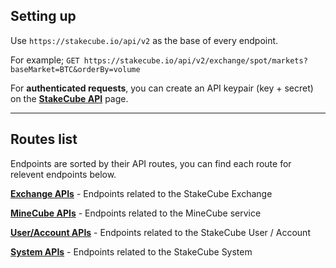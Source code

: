 ## Setting up

Use `https://stakecube.io/api/v2` as the base of every endpoint.

For example; `GET https://stakecube.io/api/v2/exchange/spot/markets?baseMarket=BTC&orderBy=volume`

For **authenticated requests**, you can create an API keypair (key + secret) on the [**StakeCube API**](https://stakecube.net/app/profile/api-keys) page.

---

## Routes list

Endpoints are sorted by their API routes, you can find each route for relevent endpoints below.

[**Exchange APIs**](https://github.com/stakecube/DevCube/blob/master/rest-api/exchange.md) - Endpoints related to the StakeCube Exchange

[**MineCube APIs**](https://github.com/stakecube/DevCube/blob/master/rest-api/minecube.md) - Endpoints related to the MineCube service

[**User/Account APIs**](https://github.com/stakecube/DevCube/blob/master/rest-api/user.md) - Endpoints related to the StakeCube User / Account

[**System APIs**](https://github.com/stakecube/DevCube/blob/master/rest-api/system.md) - Endpoints related to the StakeCube System

